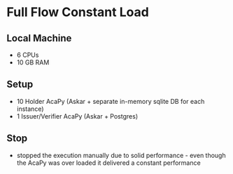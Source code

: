 # Full Flow Constant Load

## Local Machine
- 6 CPUs
- 10 GB RAM

## Setup
- 10 Holder AcaPy (Askar + separate in-memory sqlite DB for each instance)
- 1 Issuer/Verifier AcaPy (Askar + Postgres)                             

## Stop
- stopped the execution manually due to solid performance - even though the AcaPy was over loaded it delivered a constant performance
